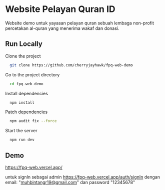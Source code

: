 
# Website Pelayan Quran ID

Website demo untuk yayasan pelayan quran sebuah lembaga non-profit percetakan al-quran yang menerima wakaf dan donasi. 


## Run Locally

Clone the project

```bash
  git clone https://github.com/cherryjayhawk/fpq-web-demo
```

Go to the project directory

```bash
  cd fpq-web-demo
```

Install dependencies

```bash
  npm install
```
Patch dependencies

```bash
  npm audit fix --force
```

Start the server

```bash
  npm run dev
```


## Demo

https://fpq-web.vercel.app/

untuk signIn sebagai admin https://fpq-web.vercel.app/auth/signIn dengan email: "muhbintangr19@gmail.com" dan password "12345678"
